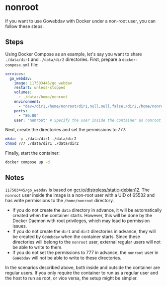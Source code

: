 # nonroot

If you want to use Gowebdav with Docker under a non-root user, you can follow these steps.

## Steps

Using Docker Compose as an example, let's say you want to share `./data/dir1` and `./data/dir2` directories. First, prepare a `docker-compose.yml` file:

```yaml
services:
  go_webdav:
    image: 117503445/go_webdav
    restart: unless-stopped
    volumes:
      - ./data:/home/nonroot
    environment:
      - "dav=/dir1,/home/nonroot/dir1,null,null,false;/dir2,/home/nonroot/dir2,null,null,false"
    ports:
      - "80:80"
    user: "nonroot" # Specify the user inside the container as nonroot
```

Next, create the directories and set the permissions to 777:

```bash
mkdir -p ./data/dir1 ./data/dir2
chmod 777 ./data/dir1 ./data/dir2
```

Finally, start the container:

```bash
docker compose up -d
```

## Notes

`117503445/go_webdav` is based on [gcr.io/distroless/static-debian12](https://github.com/GoogleContainerTools/distroless). The `nonroot` user inside the image is a non-root user with a UID of 65532 and has write permissions to the `/home/nonroot` directory.

- If you do not create the `data` directory in advance, it will be automatically created when the container starts. However, this will be done by the Docker Daemon with root privileges, which may lead to permission issues.
- If you do not create the `dir1` and `dir2` directories in advance, they will be created by `GoWebdav` when the container starts. Since these directories will belong to the `nonroot` user, external regular users will not be able to write to them.
- If you do not set the permissions to 777 in advance, the `nonroot` user in `GoWebdav` will not be able to write to these directories.

In the scenarios described above, both inside and outside the container are regular users. If you only require the container to run as a regular user and the host to run as root, or vice versa, the setup might be simpler.
